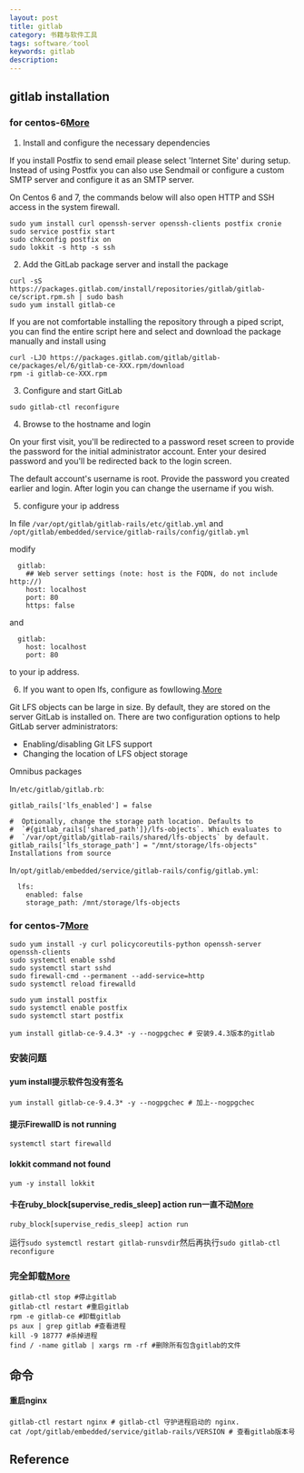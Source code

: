```yaml
---
layout: post
title: gitlab
category: 书籍与软件工具
tags: software／tool
keywords: gitlab
description: 
---
```


## gitlab installation

### for centos-6[More](https://about.gitlab.com/installation/#centos-6?version=ce)

1. Install and configure the necessary dependencies

If you install Postfix to send email please select 'Internet Site' during setup. Instead of using Postfix you can also use Sendmail or configure a custom SMTP server and configure it as an SMTP server.

On Centos 6 and 7, the commands below will also open HTTP and SSH access in the system firewall.

```
sudo yum install curl openssh-server openssh-clients postfix cronie
sudo service postfix start
sudo chkconfig postfix on
sudo lokkit -s http -s ssh
```

2. Add the GitLab package server and install the package

```
curl -sS https://packages.gitlab.com/install/repositories/gitlab/gitlab-ce/script.rpm.sh | sudo bash
sudo yum install gitlab-ce
```

If you are not comfortable installing the repository through a piped script, you can find the entire script here and select and download the package manually and install using

```
curl -LJO https://packages.gitlab.com/gitlab/gitlab-ce/packages/el/6/gitlab-ce-XXX.rpm/download
rpm -i gitlab-ce-XXX.rpm
```


3. Configure and start GitLab

```
sudo gitlab-ctl reconfigure
```

4. Browse to the hostname and login

On your first visit, you'll be redirected to a password reset screen to provide the password for the initial administrator account. Enter your desired password and you'll be redirected back to the login screen.

The default account's username is root. Provide the password you created earlier and login. After login you can change the username if you wish.

5. configure your ip address

In file `/var/opt/gitlab/gitlab-rails/etc/gitlab.yml` and `/opt/gitlab/embedded/service/gitlab-rails/config/gitlab.yml`

modify

```
  gitlab:
    ## Web server settings (note: host is the FQDN, do not include http://)
    host: localhost
    port: 80
    https: false

```

and 

```
  gitlab:
    host: localhost
    port: 80

```

to your ip address.

6. If you want to open lfs, configure as fowllowing.[More](https://github.com/gitlabhq/gitlabhq/blob/master/doc/workflow/lfs/lfs_administration.md)

Git LFS objects can be large in size. By default, they are stored on the server GitLab is installed on.
There are two configuration options to help GitLab server administrators:
* Enabling/disabling Git LFS support
* Changing the location of LFS object storage

Omnibus packages

In`/etc/gitlab/gitlab.rb`:

```
gitlab_rails['lfs_enabled'] = false

#  Optionally, change the storage path location. Defaults to
#  `#{gitlab_rails['shared_path']}/lfs-objects`. Which evaluates to
#  `/var/opt/gitlab/gitlab-rails/shared/lfs-objects` by default.
gitlab_rails['lfs_storage_path'] = "/mnt/storage/lfs-objects"
Installations from source
```

In`/opt/gitlab/embedded/service/gitlab-rails/config/gitlab.yml`:

```
  lfs:
    enabled: false
    storage_path: /mnt/storage/lfs-objects
```

### for centos-7[More](https://about.gitlab.com/installation/#centos-7?version=ce)

```
sudo yum install -y curl policycoreutils-python openssh-server openssh-clients
sudo systemctl enable sshd
sudo systemctl start sshd
sudo firewall-cmd --permanent --add-service=http
sudo systemctl reload firewalld
```

```
sudo yum install postfix
sudo systemctl enable postfix
sudo systemctl start postfix
```

```
yum install gitlab-ce-9.4.3* -y --nogpgchec # 安装9.4.3版本的gitlab
```

### 安装问题


#### yum install提示软件包没有签名

```
yum install gitlab-ce-9.4.3* -y --nogpgchec # 加上--nogpgchec
```

#### 提示FirewallD is not running

```
systemctl start firewalld
```
#### lokkit command not found

```
yum -y install lokkit
```

#### 卡在ruby_block[supervise_redis_sleep] action run一直不动[More](https://gitlab.com/gitlab-org/omnibus-gitlab/issues/160#note_24078285)

```
ruby_block[supervise_redis_sleep] action run
```

运行`sudo systemctl restart gitlab-runsvdir`然后再执行`sudo gitlab-ctl reconfigure`

### 完全卸载[More](https://yq.aliyun.com/articles/114619)

```
gitlab-ctl stop #停止gitlab
gitlab-ctl restart #重启gitlab
rpm -e gitlab-ce #卸载gitlab
ps aux | grep gitlab #查看进程
kill -9 18777 #杀掉进程
find / -name gitlab | xargs rm -rf #删除所有包含gitlab的文件
```

## 命令

#### 重启nginx

```
gitlab-ctl restart nginx # gitlab-ctl 守护进程启动的 nginx.
cat /opt/gitlab/embedded/service/gitlab-rails/VERSION # 查看gitlab版本号

```


## 

## Reference
